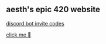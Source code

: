 <title> aesths website </title>

## aesth's epic 420 website

[discord bot invite codes](https://lelcool.github.io/index.html)

[click me ](https://lelcool.github.io/click)


